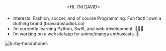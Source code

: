 <p align="center">
   ⭐️HI, I'M DAVID⭐️
</p>

- Interests: Fashion, soccer, and of course Programming. Fun fact! I own a clothing brand (bravadostudios.co) 
- I’m currently learning Python, Swift, and web development. 🧑🏾‍💻
- I’m working on a website/app for anime/manga enthusiasts. 🗻

![kirby-headphones](https://user-images.githubusercontent.com/97849138/180364484-c9bd0c94-addc-4162-a673-ac79440db89e.gif)

<!---
bravadodave/bravadodave is a ✨ special ✨ repository because its `README.md` (this file) appears on your GitHub profile.
You can click the Preview link to take a look at your changes.
--->
